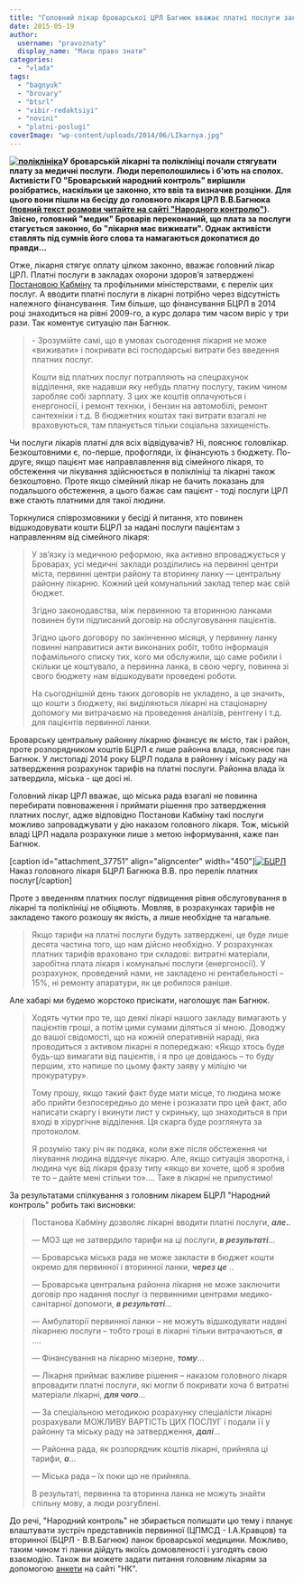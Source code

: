 ```yaml
---
title: "Головний лікар броварської ЦРЛ Багнюк вважає платні послуги законними"
date: 2015-05-19
author: 
  username: "pravoznaty"
  display_name: "Маєш право знати"
categories: 
  - "vlada"
tags: 
  - "bagnyuk"
  - "brovary"
  - "btsrl"
  - "vibir-redaktsiyi"
  - "novini"
  - "platni-poslugi"
coverImage: "wp-content/uploads/2014/06/LIkarnya.jpg"
---
```


**[![поліклініка](https://mpz.brovary.org/wp-content/uploads/2015/04/polik.jpg)](https://mpz.brovary.org/wp-content/uploads/2015/04/polik.jpg)У броварській лікарні та поліклініці почали стягувати плату за медичні послуги. Люди переполошились і б'ють на сполох. Активісти ГО "Броварський народний контроль" вирішили розібратись, наскільки це законно, хто ввів та визначив розцінки. Для цього вони пішли на бесіду до головного лікаря ЦРЛ В.В.Багнюка ([повний текст розмови читайте на сайті "Народного контролю"](http://nk.mybrovary.com/golovniy-likar-brovarskoyi-tsentralnoyi-rayonnoyi-likarni-pro-platni-poslugi/)). Звісно, головний "медик" Броварів переконаний, що плата за послуги стагується законно, бо "лікарня має виживати". Однак активісти ставлять під сумнів його слова та намагаються докопатися до правди...**

Отже, лікарня стягує оплату цілком законно, вважає головний лікар ЦРЛ. Платні послуги в закладах охорони здоров’я затверджені [Постановою Кабміну](http://zakon2.rada.gov.ua/laws/show/1138-96-%D0%BF) та профільними міністерствами, є перелік цих послуг. А вводити платні послуги в лікарні потрібно через відсутність належного фінансування. Тим більше, що фінансування БЦРЛ в 2014 році знаходиться на рівні 2009-го, а курс долара тим часом виріс у три рази. Так коментує ситуацію пан Багнюк.

> \- Зрозумійте самі, що в умовах сьогодення лікарня не може «виживати» і покривати всі господарські витрати без введення платних послуг.
> 
> Кошти від платних послуг потрапляють на спецрахунок відділення, яке надавши яку небудь платну послугу, таким чином заробляє собі зарплату. З цих же коштів оплачуються і енергоносії, і ремонт техніки, і бензин на автомобілі, ремонт сантехніки і т.д. В бюджетних коштах такі витрати взагалі не враховуються, там планується тільки соціальна захищеність.

Чи послуги лікарів платні для всіх відвідувачів? Ні, пояснює головлікар. Безкоштовними є, по-перше, профогляди, їх фінансують з бюджету. По-друге, якщо пацієнт має направлавлення від сімейного лікаря, то обстеження чи лікування здійснюється в поліклініці та лікарні також безкоштовно. Проте якщо сімейний лікар не бачить показань для подальшого обстеження, а цього бажає сам пацієнт - тоді послуги ЦРЛ вже стають платними для такої людини.

Торкнулися співрозмовники у бесіді й питання, хто повинен відшкодовувати кошти БЦРЛ за надані послуги пацієнтам з направленням від сімейного лікаря:

> У зв’язку із медичною реформою, яка активно впроваджується у Броварах, усі медичні заклади розділились на первинні центри міста, первинні центри району та вторинну ланку — центральну районну лікарню. Кожний цей комунальний заклад тепер має свій бюджет.
> 
> Згідно законодавства, між первинною та вторинною ланками повинен бути підписаний договір на обслуговування пацієнтів.
> 
> Згідно цього договору по закінченню місяця, у первинну ланку повинні направитися акти виконаних робіт, тобто інформація пофамільного списку тих, кого ми обслужили, що саме робили і скільки це коштувало, а первинна ланка, в свою чергу, повинна зі свого бюджету нам відшкодувати проведені роботи.
> 
> На сьогоднішній день таких договорів не укладено, а це значить, що кошти з бюджету, які виділяються лікарні на стаціонарну допомогу ми витрачаємо на проведення аналізів, рентгену і т.д. для пацієнтів первинної ланки.

Броварську центральну районну лікарню фінансує як місто, так і район, проте розпорядником коштів БЦРЛ є лише районна влада, пояснює пан Багнюк. У листопаді 2014 року БЦРЛ подала в районну і міську раду на затвердження розрахунок тарифів на платні послуги. Районна влада їх затвердила, міська - ще досі ні.

Головний лікар ЦРЛ вважає, що міська рада взагалі не повинна перебирати повноваження і приймати рішення про затвердження платних послуг, адже відповідно Постанови Кабміну такі послуги можливо запроваджувати у дію наказом головного лікаря. Тож, міській владі ЦРЛ надала розрахунки лише з метою інформування, каже пан Багнюк.

\[caption id="attachment\_37751" align="aligncenter" width="450"\][![БЦРЛ](https://mpz.brovary.org/wp-content/uploads/2015/05/11075817_834733646562537_2064536352_n.jpg)](https://mpz.brovary.org/wp-content/uploads/2015/05/11075817_834733646562537_2064536352_n.jpg) Наказ головного лікаря БЦРЛ Багнюка В.В. про перелік платних послуг\[/caption\]

Проте з введенням платних послуг підвищення рівня обслуговування в лікарні та поліклініці не обіцяють. Мовляв, в розрахунках тарифів не закладено такого розкошу як якість, а лише необхідне та нагальне.

> Якщо тарифи на платні послуги будуть затверджені, це буде лише десята частина того, що нам дійсно необхідно. У розрахунках платних тарифів враховано три складові: витратні матеріали, заробітна плата лікаря і комунальні послуги (енергоносії). У розрахунок, проведений нами, не закладено ні рентабельності – 15%, ні ремонту апаратури, як це робилося раніше.

Але хабарі ми будемо жорстоко присікати, наголошує пан Багнюк.

> Ходять чутки про те, що деякі лікарі нашого закладу вимагають у пацієнтів гроші, а потім цими сумами діляться зі мною. Доводжу до вашої свідомості, що на кожній оперативній нараді, яка проводиться з активом лікарні я попереджаю: «Якщо хтось буде будь-що вимагати від пацієнтів, і я про це довідаюсь – то буду першим, хто напише по цьому факту заяву у міліцію чи прокуратуру».
> 
> Тому прошу, якщо такий факт буде мати місце, то людина може або прийти безпосередньо до мене і розказати про цей факт, або написати скаргу і вкинути лист у скриньку, що знаходиться в при вході в хірургічне відділення. Ця скарга буде розглянута за протоколом.
> 
> Я розумію таку річ як подяка, коли вже після обстеження чи лікування людина віддячує лікарю. Але, якщо ситуація зворотна, і людина чує від лікаря фразу типу «якщо ви хочете, щоб я зробив те то – дайте мені стільки то»…. Таке в лікарні не припустимо!

За результатами спілкування з головним лікарем БЦРЛ "Народний контроль" робить такі висновки:

> Постанова Кабміну дозволяє лікарні вводити платні послуги, **_але_.**.
> 
> — МОЗ ще не затвердило тарифи на ці послуги, _**в результаті**_…
> 
> — Броварська міська рада не може закласти в бюджет кошти окремо для первинної і вторинної ланки, **_через це_** ..
> 
> — Броварська центральна районна лікарня не може заключити договір про надання послуг із первинними центрами медико-санітарної допомоги, _**в результаті**_…
> 
> — Амбулаторії первинної ланки – не можуть відшкодувати надані лікарнею послуги – тобто гроші в лікарні тільки витрачаються, _**а**_ ….
> 
> — Фінансування на лікарню мізерне, _**тому**_…
> 
> — Лікарня приймає важливе рішення – наказом головного лікаря впровадити платні послуги, які могли б покривати хоча б витратні матеріали лікарні, _**для чого**_…
> 
> — За спеціальною методикою розрахунку спеціалісти лікарні розрахували МОЖЛИВУ ВАРТІСТЬ ЦИХ ПОСЛУГ і подали її у районну та міську раду на затвердження, _**далі**_…
> 
> — Районна рада, як розпорядник коштів лікарні, прийняла ці тарифи, _**а**_…
> 
> — Міська рада – їх поки що не прийняла.
> 
> В результаті, первинна та вторинна ланка не можуть знайти спільну мову, а люди розгублені.

До речі, "Народний контроль" не збирається полишати цю тему і планує влаштувати зустріч представників первинної (ЦПМСД - І.А.Кравцов) та вторинної (БЦРЛ - В.В.Багнюк) ланок броварської медицини. Можливо, таким чином ті ланки дійдуть якоїсь домовленості і узгодять свою взаємодію. Також ви можете задати питання головним лікарям за допомогою [анкети](http://nk.mybrovary.com/anketuvannya-shhodo-yakosti-medichnogo-obslugovuvannya-v-m-brovari/) на сайті "НК".
